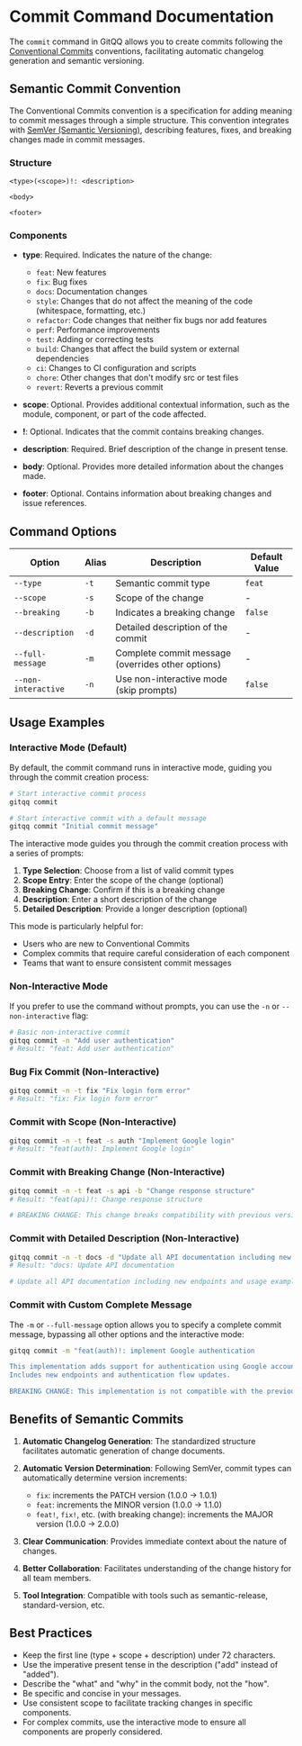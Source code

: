 # Commit Command Documentation

The `commit` command in GitQQ allows you to create commits following the [Conventional Commits](https://www.conventionalcommits.org/) conventions, facilitating automatic changelog generation and semantic versioning.

## Semantic Commit Convention

The Conventional Commits convention is a specification for adding meaning to commit messages through a simple structure. This convention integrates with [SemVer (Semantic Versioning)](https://semver.org/), describing features, fixes, and breaking changes made in commit messages.

### Structure

```
<type>(<scope>)!: <description>

<body>

<footer>
```

### Components

- **type**: Required. Indicates the nature of the change:
  - `feat`: New features
  - `fix`: Bug fixes
  - `docs`: Documentation changes
  - `style`: Changes that do not affect the meaning of the code (whitespace, formatting, etc.)
  - `refactor`: Code changes that neither fix bugs nor add features
  - `perf`: Performance improvements
  - `test`: Adding or correcting tests
  - `build`: Changes that affect the build system or external dependencies
  - `ci`: Changes to CI configuration and scripts
  - `chore`: Other changes that don't modify src or test files
  - `revert`: Reverts a previous commit

- **scope**: Optional. Provides additional contextual information, such as the module, component, or part of the code affected.

- **!**: Optional. Indicates that the commit contains breaking changes.

- **description**: Required. Brief description of the change in present tense.

- **body**: Optional. Provides more detailed information about the changes made.

- **footer**: Optional. Contains information about breaking changes and issue references.

## Command Options

| Option | Alias | Description | Default Value |
|--------|-------|-------------|---------------|
| `--type` | `-t` | Semantic commit type | `feat` |
| `--scope` | `-s` | Scope of the change | - |
| `--breaking` | `-b` | Indicates a breaking change | `false` |
| `--description` | `-d` | Detailed description of the commit | - |
| `--full-message` | `-m` | Complete commit message (overrides other options) | - |
| `--non-interactive` | `-n` | Use non-interactive mode (skip prompts) | `false` |

## Usage Examples

### Interactive Mode (Default)

By default, the commit command runs in interactive mode, guiding you through the commit creation process:

```bash
# Start interactive commit process
gitqq commit

# Start interactive commit with a default message
gitqq commit "Initial commit message"
```

The interactive mode guides you through the commit creation process with a series of prompts:

1. **Type Selection**: Choose from a list of valid commit types
2. **Scope Entry**: Enter the scope of the change (optional)
3. **Breaking Change**: Confirm if this is a breaking change
4. **Description**: Enter a short description of the change
5. **Detailed Description**: Provide a longer description (optional)

This mode is particularly helpful for:
- Users who are new to Conventional Commits
- Complex commits that require careful consideration of each component
- Teams that want to ensure consistent commit messages

### Non-Interactive Mode

If you prefer to use the command without prompts, you can use the `-n` or `--non-interactive` flag:

```bash
# Basic non-interactive commit
gitqq commit -n "Add user authentication"
# Result: "feat: Add user authentication"
```

### Bug Fix Commit (Non-Interactive)

```bash
gitqq commit -n -t fix "Fix login form error"
# Result: "fix: Fix login form error"
```

### Commit with Scope (Non-Interactive)

```bash
gitqq commit -n -t feat -s auth "Implement Google login"
# Result: "feat(auth): Implement Google login"
```

### Commit with Breaking Change (Non-Interactive)

```bash
gitqq commit -n -t feat -s api -b "Change response structure"
# Result: "feat(api)!: Change response structure

# BREAKING CHANGE: This change breaks compatibility with previous versions."
```

### Commit with Detailed Description (Non-Interactive)

```bash
gitqq commit -n -t docs -d "Update all API documentation including new endpoints and usage examples" "Update API documentation"
# Result: "docs: Update API documentation

# Update all API documentation including new endpoints and usage examples"
```

### Commit with Custom Complete Message

The `-m` or `--full-message` option allows you to specify a complete commit message, bypassing all other options and the interactive mode:

```bash
gitqq commit -m "feat(auth)!: implement Google authentication

This implementation adds support for authentication using Google accounts.
Includes new endpoints and authentication flow updates.

BREAKING CHANGE: This implementation is not compatible with the previous authentication flow."
```

## Benefits of Semantic Commits

1. **Automatic Changelog Generation**: The standardized structure facilitates automatic generation of change documents.

2. **Automatic Version Determination**: Following SemVer, commit types can automatically determine version increments:
   - `fix`: increments the PATCH version (1.0.0 → 1.0.1)
   - `feat`: increments the MINOR version (1.0.0 → 1.1.0)
   - `feat!`, `fix!`, etc. (with breaking change): increments the MAJOR version (1.0.0 → 2.0.0)

3. **Clear Communication**: Provides immediate context about the nature of changes.

4. **Better Collaboration**: Facilitates understanding of the change history for all team members.

5. **Tool Integration**: Compatible with tools such as semantic-release, standard-version, etc.

## Best Practices

- Keep the first line (type + scope + description) under 72 characters.
- Use the imperative present tense in the description ("add" instead of "added").
- Describe the "what" and "why" in the commit body, not the "how".
- Be specific and concise in your messages.
- Use consistent scope to facilitate tracking changes in specific components.
- For complex commits, use the interactive mode to ensure all components are properly considered. 